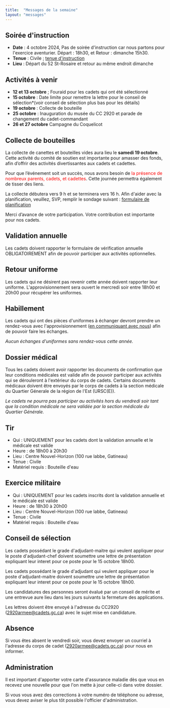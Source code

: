 ```yaml
---
title:  "Messages de la semaine"
layout: "messages"
---
```

 
## Soirée d'instruction  

- **Date** : 4 octobre 2024, Pas de soirée d'instruction car nous partons pour l'exercice aventurier. Départ : 18h30, et Retour : dimanche 15h30.
- **Tenue** : Civile ; [tenue d'instruction](https://cc2920.ca/docs/ressources/guide_uniforme.v3.pdf)
- **Lieu** : Départ du 52 St-Rosaire et retour au même endroit dimanche
 
## Activités à venir

- **12 et 13 octobre** ; Fouraid pour les cadets qui ont été sélectionné
- **15 octobre** : Date limite pour remettre la lettre pour le conseil de sélection*(voir conseil de sélection plus bas pour les détails)
- **19 octobre** : Collecte de bouteille 
- **25 octobre** : Inauguration du musée du CC 2920 et parade de changement du cadet-commandant
- **26 et 27 octobre** Campagne du Coquelicot

<h2 style="font-color: red; ">Collecte de bouteilles</h2>

La collecte de canettes et bouteilles vides aura lieu le **samedi 19 octobre**. Cette activité du comité de soutien est importante pour amasser des fonds, afin d’offrir des activités divertissantes aux cadets et cadettes. 

Pour que l’événement soit un succès, nous avons besoin de <span style="color: red;">la présence de nombreux parents, cadets, et cadettes</span>.  Cette journée permettra également de tisser des liens.

La collecte débutera vers 9 h et se terminera vers 16 h. Afin d'aider avec la planification, veuillez, SVP, remplir le sondage suivant : [formulaire de planification](https://docs.google.com/forms/d/e/1FAIpQLSd0TPZDnoZbTcHay44lrGla5njBJ1C_SSw31JkYZ_B5s0m7xg/viewform)

Merci d’avance de votre participation. Votre contribution est importante pour nos cadets. 

## Validation annuelle

Les cadets doivent rapporter le formulaire de vérification annuelle OBLIGATOIREMENT afin de pouvoir participer aux activités optionnelles. 

## Retour uniforme

Les cadets qui ne désirent pas revenir cette année doivent rapporter leur uniforme. L'approvisionnement sera ouvert le mercredi soir entre 18h00 et 20h00 pour récupérer les uniformes.

## Habillement

Les cadets qui ont des pièces d'uniformes à échanger devront prendre un rendez-vous avec l'approvisionnement ([en communiquant avec nous](https://cc2920.ca/information/comment-nous-rejoindre/#nos-coordonnées)) afin de pouvoir faire les échanges.

*Aucun échanges d'uniformes sans rendez-vous cette année.*

## Dossier médical

Tous les cadets doivent avoir rapporter les documents de confirmation que leur conditions médicales est valide afin de pouvoir participer aux activités qui se dérouleront à l'extérieur du corps de cadets. Certains documents médicaux doivent être envoyés par le corps de cadets à la section médicale du Quartier Génerale de la région de l'Est (URSC(E)). 

*Le cadets ne pourra pas participer au activités hors du vendredi soir tant que la condition médicale ne sera validée par la section médicale du Quartier Générale.*

## Tir

- Qui : UNIQUEMENT pour les cadets dont la validation annuelle et le médicale est valide 
- Heure : de 18h00 à 20h30
- Lieu : Centre Nouvel-Horizon (100 rue labbe, Gatineau) 
- Tenue : Civile
- Matériel requis : Bouteille d'eau

## Exercice militaire

- Qui : UNIQUEMENT pour les cadets inscrits dont la validation annuelle et le médicale est valide 
- Heure : de 18h30 à 20h00
- Lieu : Centre Nouvel-Horizon (100 rue labbe, Gatineau) 
- Tenue : Civile
- Matériel requis : Bouteille d'eau

## Conseil de sélection

Les cadets possédant le grade d'adjudant-maitre qui veulent appliquer pour le poste d'adjudant-chef doivent soumettre une lettre de présentation expliquant leur interet pour ce poste pour le 15 octobre 18h00. 

Les cadets possédant le grade d'adjudant qui veulent appliquer pour le poste d'adjudant-maitre doivent soumettre une lettre de présentation expliquant leur interet pour ce poste pour le 15 octobre 18h00.

Les candidatures des personnes seront évalué par un conseil de mérite et une entrevue aure lieu dans les jours suivants la fermeture des applications.

Les lettres doivent être envoyé à l'adresse du CC2920 (<2920armee@cadets.gc.ca>) avec le sujet mise en candidature.

## Absence

Si vous êtes absent le vendredi soir, vous devez envoyer un courriel à l'adresse du corps de cadet (<2920armee@cadets.gc.ca>) pour nous en informer.

## Administration

Il est important d'apporter votre carte d'assurance maladie dès que vous en recevez une nouvelle pour que l'on mette à jour celle-ci dans votre dossier.

Si vous vous avez des corrections à votre numéro de téléphone ou adresse, vous devez aviser le plus tôt possible l'officier d'administration. 

